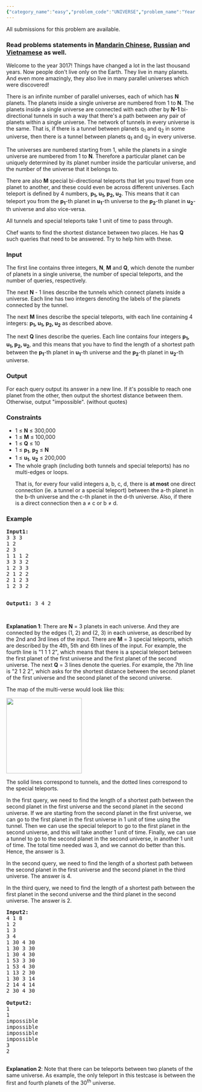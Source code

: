 ```yaml
---
{"category_name":"easy","problem_code":"UNIVERSE","problem_name":"Year 3017","languages_supported":{"0":"ADA","1":"ASM","2":"BASH","3":"BF","4":"C","5":"C99 strict","6":"CAML","7":"CLOJ","8":"CLPS","9":"CPP 4.3.2","10":"CPP 6.3","11":"CPP14","12":"CS2","13":"D","14":"ERL","15":"FORT","16":"FS","17":"GO","18":"HASK","19":"ICK","20":"ICON","21":"JAVA","22":"JS","23":"LISP clisp","24":"LISP sbcl","25":"LUA","26":"NEM","27":"NICE","28":"NODEJS","29":"PAS fpc","30":"PAS gpc","31":"PERL","32":"PERL6","33":"PHP","34":"PIKE","35":"PRLG","36":"PYPY","37":"PYTH","38":"PYTH 3.5","39":"RUBY","40":"SCALA","41":"SCM chicken","42":"SCM guile","43":"SCM qobi","44":"ST","45":"TCL","46":"TEXT","47":"WSPC"},"max_timelimit":7,"source_sizelimit":50000,"problem_author":"kingofnumbers","problem_tester":null,"date_added":"25-06-2017","tags":{"0":"kingofnumbers"},"time":{"view_start_date":1498908900,"submit_start_date":1498908900,"visible_start_date":1498908900,"end_date":1735669800},"layout":"problem"}
---
```

<span class="solution-visible-txt">All submissions for this problem are available.</span><h3> Read problems statements in <a target="_blank" 
href="http://www.codechef.com/download/translated/SNCKFL17/mandarin/UNIVERSE.pdf">Mandarin Chinese</a>, <a target="_blank" href="http://www.codechef.com/download/translated/SNCKFL17/russian/UNIVERSE.pdf">Russian</a> and <a target="_blank" href="http://www.codechef.com/download/translated/SNCKFL17/vietnamese/UNIVERSE.pdf">Vietnamese</a> as well.</h3>

<p>Welcome to the year 3017! Things have changed a lot in the last thousand years. Now people don't live only on the Earth. They live in many planets. And even more amazingly, they also live in many parallel universes which were discovered!</p>

<p>There is an infinite number of parallel universes, each of which has <b>N</b> planets. The planets inside a single universe are numbered from 1 to <b>N</b>. The planets inside a single universe are connected with each other by <b>N-1</b> bi-directional tunnels in such a way that there's a path between any pair of planets within a single universe. The network of tunnels in every universe is the same. That is, if there is a tunnel between planets q<sub>1</sub> and q<sub>2</sub> in some universe, then there is a tunnel between planets q<sub>1</sub> and q<sub>2</sub> in every universe.</p>

<p>The universes are numbered starting from 1, while the planets in a single universe are numbered from 1 to <b>N</b>. Therefore a particular planet can be uniquely determined by its planet number inside the particular universe, and the number of the universe that it belongs to.</p>

<p>There are also <b>M</b> special bi-directional teleports that let you travel from one planet to another, and these could even be across different universes. Each teleport is defined by 4 numbers, <b>p<sub>1</sub>, u<sub>1</sub>, p<sub>2</sub>, u<sub>2</sub></b>. This means that it can teleport you from the <b>p<sub>1</sub></b>-th planet in <b>u<sub>1</sub></b>-th universe to the <b>p<sub>2</sub></b>-th planet in <b>u<sub>2</sub></b>-th universe and also vice-versa. </p>

<p>All tunnels and special teleports take 1 unit of time to pass through.</p>

<p>Chef wants to find the shortest distance between two places. He has <b>Q</b> such queries that need to be answered. Try to help him with these.</p>

<h3>Input</h3>
<p>The first line contains three integers, <b>N</b>, <b>M</b> and <b>Q</b>, which denote the number of planets in a single universe, the number of special teleports, and the number of queries, respectively.</p>

<p>The next <b>N</b> - 1 lines describe the tunnels which connect planets inside a universe. Each line has two integers denoting the labels of the planets connected by the tunnel.</p>

<p>The next <b>M</b> lines describe the special teleports, with each line containing 4 integers: <b>p<sub>1</sub>, u<sub>1</sub>, p<sub>2</sub>, u<sub>2</sub></b> as described above.</p>

<p>The next <b>Q</b> lines describe the queries. Each line contains four integers <b>p<sub>1</sub>, u<sub>1</sub>, p<sub>2</sub>, u<sub>2</sub></b>, and this means that you have to find the length of a shortest path between the <b>p<sub>1</sub></b>-th planet in <b>u<sub>1</sub></b>-th universe and the <b>p<sub>2</sub></b>-th planet in <b>u<sub>2</sub></b>-th universe.</p>

<h3>Output</h3>
<p>For each query output its answer in a new line. If it's possible to reach one planet from the other, then output the shortest distance between them. Otherwise, output "impossible". (without quotes)
</p>

<h3>Constraints</h3>
<ul>
<li>1 ≤ <b>N</b> ≤ 300,000</li>
<li>1 ≤ <b>M</b> ≤ 100,000</li>
<li>1 ≤ <b>Q</b> ≤ 10</li>
<li>1 ≤ <b>p<sub>1</sub></b>, <b>p<sub>2</sub></b> ≤ <b>N</b></li>
<li>1 ≤ <b>u<sub>1</sub></b>, <b>u<sub>2</sub></b> ≤ 200,000</li>
<li>The whole graph (including both tunnels and special teleports) has no multi-edges or loops.
<p>That is, for every four valid integers a, b, c, d, there is <b>at most</b> one direct connection (ie. a tunnel or a special teleport) between the a-th planet in the b-th universe and the c-th planet in the d-th universe. Also, if there is a direct connection then a ≠ c or b ≠ d.</p>
</li>
</ul>

<h3>Example</h3>
<pre><b>Input1:</b>
3 3 3
1 2
2 3
1 1 1 2
3 3 3 2
1 2 3 3
2 1 2 2
2 1 2 3
1 2 3 2

<b>Output1:</b>
3
4
2

</pre>

<p><b>Explanation 1</b>: There are <b>N</b> = 3 planets in each universe. And they are connected by the edges (1, 2) and (2, 3) in each universe, as described by the 2nd and 3rd lines of the input. There are <b>M</b> = 3 special teleports, which are described by the 4th, 5th and 6th lines of the input. For example, the fourth line is "1 1 1 2", which means that there is a special teleport between the first planet of the first universe and the first planet of the second universe. The next <b>Q</b> = 3 lines denote the queries. For example, the 7th line is "2 1 2 2", which asks for the shortest distance between the second planet of the first universe and the second planet of the second universe.</p>
<p>The map of the multi-verse would look like this:</p>
<p></p>
<img src="https://codechef_shared.s3.amazonaws.com/download/upload/SNCKFL17/universe.png" height="200"/>
<p></p>
<p>The solid lines correspond to tunnels, and the dotted lines correspond to the special teleports.</p>

<p>In the first query, we need to find the length of a shortest path between the second planet in the first universe and the second planet in the second universe. If we are starting from the second planet in the first universe, we can go to the first planet in the first universe in 1 unit of time using the tunnel. Then we can use the special teleport to go to the first planet in the second universe, and this will take another 1 unit of time. Finally, we can use a tunnel to go to the second planet in the second universe, in another 1 unit of time. The total time needed was 3, and we cannot do better than this. Hence, the answer is 3.</p>

<p>In the second query, we need to find the length of a shortest path between the second planet in the first universe and the second planet in the third universe. The answer is 4.</p>

<p>In the third query, we need to find the length of a shortest path between the first planet in the second universe and the third planet in the second universe. The answer is 2.</p>

<pre><b>Input2:</b>
4 1 8
1 2
1 3
3 4
1 30 4 30
1 30 3 30
1 30 4 30
1 53 3 30
1 53 4 30
1 13 2 30
1 30 3 14
2 14 4 14
2 30 4 30

<b>Output2:</b>
1
1
impossible
impossible
impossible
impossible
3
2

</pre>

<p><b>Explanation 2</b>: Note that there can be teleports between two planets of the same universe. As example, the only teleport in this testcase is between the first and fourth planets of the 30<sup>th</sup> universe.</p>
